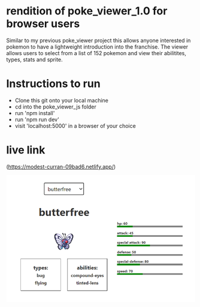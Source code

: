 # rendition of poke_viewer_1.0 for browser users

Similar to my previous poke_viewer project this allows anyone interested in pokemon to have a lightweight introduction into the franchise. The viewer allows users to select from a list of 152 pokemon and view their abilitites, types, stats and sprite.

# Instructions to run
- Clone this git onto your local machine
- cd into the poke_viewer_js folder
- run 'npm install'
- run 'npm run dev'
- visit 'localhost:5000' in a browser of your choice

# live link
(https://modest-curran-09bad6.netlify.app/)

![preview](pokeviewerjs-image.png)